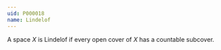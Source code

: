 ```yaml
---
uid: P000018
name: Lindelof
---
```

A space $X$ is Lindelof if every open cover of $X$ has a countable subcover.


